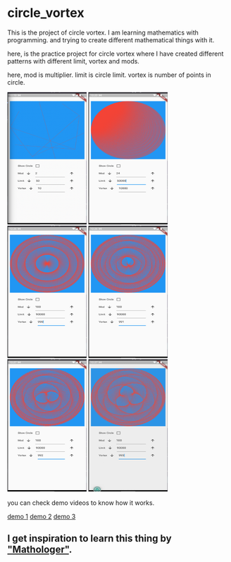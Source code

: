 # circle_vortex

This is the project of circle vortex.
I am learning mathematics with programming. 
and trying to create different mathematical things with it. 

here, is the practice project for circle vortex where I have created different patterns with different limit, vortex and mods.

here,
mod is multiplier. 
limit is circle limit.
vortex is number of points in circle.

<img src="assets/ex1.png" alt="Example image" style="height: 300px; width:180px;"/> <img src="assets/ex2.png" alt="Example image" style="height: 300px; width:180px;"/><img src="assets/ex01.png" alt="Example image" style="height: 300px; width:180px;"/> <img src="assets/ex02.png" alt="Example image" style="height: 300px; width:180px;"/>
<img src="assets/ex03.png" alt="Example image" style="height: 300px; width:180px;"/> <img src="assets/ex04.png" alt="Example image" style="height: 300px; width:180px;"/>

you can check demo videos to know how it works.

[demo 1](01.mov)
[demo 2](02.mov)
[demo 3](03.mov)

## I get inspiration to learn this thing by ["Mathologer"](https://www.youtube.com/watch?v=qhbuKbxJsk8). 